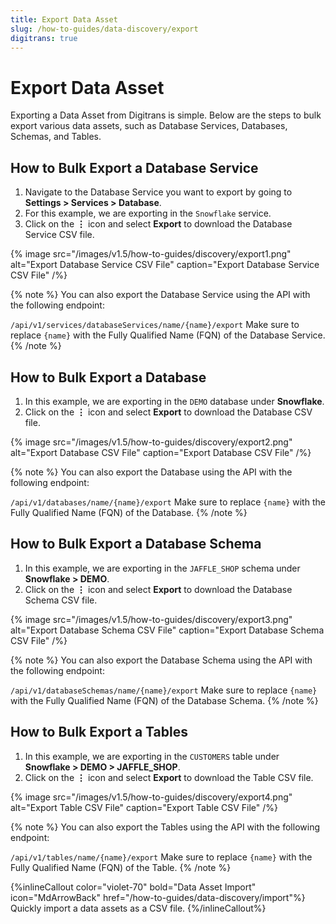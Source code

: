 ```yaml
---
title: Export Data Asset
slug: /how-to-guides/data-discovery/export
digitrans: true
---
```


# Export Data Asset

Exporting a Data Asset from Digitrans is simple. Below are the steps to bulk export various data assets, such as Database Services, Databases, Schemas, and Tables.

## How to Bulk Export a Database Service

1. Navigate to the Database Service you want to export by going to **Settings > Services > Database**.
2. For this example, we are exporting in the `Snowflake` service.
3. Click on the **⋮** icon and select **Export** to download the Database Service CSV file.

{% image
src="/images/v1.5/how-to-guides/discovery/export1.png"
alt="Export Database Service CSV File"
caption="Export Database Service CSV File"
/%}

{% note %}
You can also export the Database Service using the API with the following endpoint:

`/api/v1/services/databaseServices/name/{name}/export`
Make sure to replace `{name}` with the Fully Qualified Name (FQN) of the Database Service.
{% /note %}

## How to Bulk Export a Database

1. In this example, we are exporting in the `DEMO` database under **Snowflake**.
2. Click on the **⋮** icon and select **Export** to download the Database CSV file.

{% image
src="/images/v1.5/how-to-guides/discovery/export2.png"
alt="Export Database CSV File"
caption="Export Database CSV File"
/%}

{% note %}
You can also export the Database using the API with the following endpoint:

`/api/v1/databases/name/{name}/export`
Make sure to replace `{name}` with the Fully Qualified Name (FQN) of the Database.
{% /note %}

## How to Bulk Export a Database Schema

1. In this example, we are exporting in the `JAFFLE_SHOP` schema under **Snowflake > DEMO**.
2. Click on the **⋮** icon and select **Export** to download the Database Schema CSV file.

{% image
src="/images/v1.5/how-to-guides/discovery/export3.png"
alt="Export Database Schema CSV File"
caption="Export Database Schema CSV File"
/%}

{% note %}
You can also export the Database Schema using the API with the following endpoint:

`/api/v1/databaseSchemas/name/{name}/export`
Make sure to replace `{name}` with the Fully Qualified Name (FQN) of the Database Schema.
{% /note %}


## How to Bulk Export a Tables

1. In this example, we are exporting in the `CUSTOMERS` table under **Snowflake > DEMO > JAFFLE_SHOP**.
2. Click on the **⋮** icon and select **Export** to download the Table CSV file.

{% image
src="/images/v1.5/how-to-guides/discovery/export4.png"
alt="Export Table CSV File"
caption="Export Table CSV File"
/%}

{% note %}
You can also export the Tables using the API with the following endpoint:

`/api/v1/tables/name/{name}/export`
Make sure to replace `{name}` with the Fully Qualified Name (FQN) of the Table.
{% /note %}


{%inlineCallout
  color="violet-70"
  bold="Data Asset Import"
  icon="MdArrowBack"
  href="/how-to-guides/data-discovery/import"%}
  Quickly import a data assets as a CSV file.
{%/inlineCallout%}
